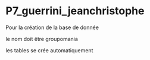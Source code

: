 # P7_guerrini_jeanchristophe
 
Pour la création de la base de donnée

le nom doit être groupomania

les tables se crée automatiquement